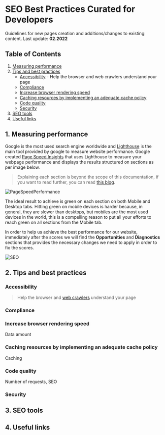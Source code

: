# SEO Best Practices Curated for Developers

Guidelines for new pages creation and additions/changes to existing content. Last update: **02.2022**

## Table of Contents

1. [Measuring performance](#1-measuring-performance)
2. [Tips and best practices](#2-tips-and-best-practices)
    - [Accessibility](#accessibility) - Help the browser and web crawlers understand your page
    - [Compliance](#compliance)
    - [Increase browser rendering speed](#increase-browser-rendering-speed)
    - [Caching resources by implementing an adequate cache policy](#caching-resources-by-implementing-an-adequate-cache-policy)
    - [Code quality](#code-quality)
    - [Security](#security)
3. [SEO tools](#3-seo-tools)
4. [Useful links](#4-useful-links)

## 1. Measuring performance

Google is the most used search engine worldwide and [Lighthouse](https://developers.google.com/web/tools/lighthouse) is the main tool provided by google to measure website performance. Google created [Page Speed Insights](https://pagespeed.web.dev/) that uses Lighthouse to measure your webpage performance and displays the results structured on sections as per image below.

> Explaining each section is beyond the scope of this documentation, if you want to read further, you can read [this blog](https://the-refinery.io/blog/walkthrough-of-a-google-lighthouse-report).

![PageSpeedPerformance](https://user-images.githubusercontent.com/80775241/155672539-a309fbea-1a0a-41e0-8180-6c0fb857cc5b.PNG)

The ideal result to achieve is green on each section on both Mobile and Desktop tabs. Hitting green on mobile devices is harder because, in general, they are slower than desktops, but mobiles are the most used devices in the world, this is a compelling reason to put all your efforts to reach green on all sections from the Mobile tab.

In order to help us achieve the best performance for our website, immediately after the scores we will find the **Opportunities** and **Diagnostics** sections that provides the necessary changes we need to apply in order to fix the scores.

![SEO](https://user-images.githubusercontent.com/80775241/155672320-cb3f3b67-fdd2-4340-97e2-4e67e94fcb1f.PNG)

## 2. Tips and best practices

### Accessibility
>  Help the browser and [web crawlers](https://en.wikipedia.org/wiki/Web_crawler) understand your page

### Compliance

### Increase browser rendering speed

Data amount

### Caching resources by implementing an adequate cache policy

Caching

### Code quality

Number of requests, SEO

### Security

## 3. SEO tools

## 4. Useful links
